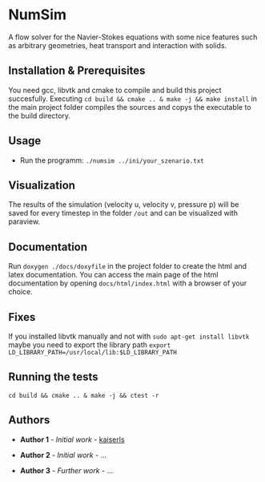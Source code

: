 # NumSim
A flow solver for the Navier-Stokes equations with some nice features such as arbitrary geometries, heat transport and interaction with solids.

## Installation & Prerequisites

You need gcc, libvtk and cmake to compile and build this project succesfully.
Executing ``` cd build && cmake .. & make -j && make install ``` in the main project folder compiles the sources and copys the executable to the build directory.

## Usage

- Run the programm: ``` ./numsim ../ini/your_szenario.txt ```

## Visualization

The results of the simulation (velocity u, velocity v, pressure p) will be saved for every timestep in the folder ```/out``` and can be visualized with paraview.

## Documentation
Run ```doxygen ./docs/doxyfile``` in the project folder to create the html and latex documentation. You can access the main page of the html documentation by opening ```docs/html/index.html``` with a browser of your choice.

## Fixes

If you installed libvtk manually and not with ``` sudo apt-get install libvtk ``` maybe you need to export the library path ```export LD_LIBRARY_PATH=/usr/local/lib:$LD_LIBRARY_PATH```

## Running the tests

``` cd build && cmake .. & make -j && ctest -r ```

## Authors

* **Author 1** - *Initial work* - [kaiserls](https://github.com/kaiserls)

* **Author 2** - *Initial work* - ...

* **Author 3** - *Further work* - ...
